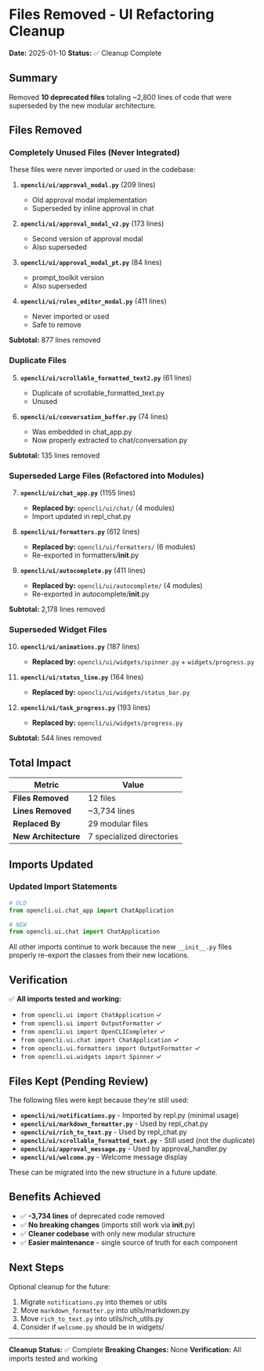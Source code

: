 # Files Removed - UI Refactoring Cleanup

**Date:** 2025-01-10
**Status:** ✅ Cleanup Complete

## Summary

Removed **10 deprecated files** totaling ~2,800 lines of code that were superseded by the new modular architecture.

## Files Removed

### Completely Unused Files (Never Integrated)
These files were never imported or used in the codebase:

1. **`opencli/ui/approval_modal.py`** (209 lines)
   - Old approval modal implementation
   - Superseded by inline approval in chat

2. **`opencli/ui/approval_modal_v2.py`** (173 lines)
   - Second version of approval modal
   - Also superseded

3. **`opencli/ui/approval_modal_pt.py`** (84 lines)
   - prompt_toolkit version
   - Also superseded

4. **`opencli/ui/rules_editor_modal.py`** (411 lines)
   - Never imported or used
   - Safe to remove

**Subtotal:** 877 lines removed

### Duplicate Files
5. **`opencli/ui/scrollable_formatted_text2.py`** (61 lines)
   - Duplicate of scrollable_formatted_text.py
   - Unused

6. **`opencli/ui/conversation_buffer.py`** (74 lines)
   - Was embedded in chat_app.py
   - Now properly extracted to chat/conversation.py

**Subtotal:** 135 lines removed

### Superseded Large Files (Refactored into Modules)

7. **`opencli/ui/chat_app.py`** (1155 lines)
   - **Replaced by:** `opencli/ui/chat/` (4 modules)
   - Import updated in repl_chat.py

8. **`opencli/ui/formatters.py`** (612 lines)
   - **Replaced by:** `opencli/ui/formatters/` (6 modules)
   - Re-exported in formatters/__init__.py

9. **`opencli/ui/autocomplete.py`** (411 lines)
   - **Replaced by:** `opencli/ui/autocomplete/` (4 modules)
   - Re-exported in autocomplete/__init__.py

**Subtotal:** 2,178 lines removed

### Superseded Widget Files

10. **`opencli/ui/animations.py`** (187 lines)
    - **Replaced by:** `opencli/ui/widgets/spinner.py` + `widgets/progress.py`

11. **`opencli/ui/status_line.py`** (164 lines)
    - **Replaced by:** `opencli/ui/widgets/status_bar.py`

12. **`opencli/ui/task_progress.py`** (193 lines)
    - **Replaced by:** `opencli/ui/widgets/progress.py`

**Subtotal:** 544 lines removed

## Total Impact

| Metric | Value |
|--------|-------|
| **Files Removed** | 12 files |
| **Lines Removed** | ~3,734 lines |
| **Replaced By** | 29 modular files |
| **New Architecture** | 7 specialized directories |

## Imports Updated

### Updated Import Statements
```python
# OLD
from opencli.ui.chat_app import ChatApplication

# NEW
from opencli.ui.chat import ChatApplication
```

All other imports continue to work because the new `__init__.py` files properly re-export the classes from their new locations.

## Verification

✅ **All imports tested and working:**
- `from opencli.ui import ChatApplication` ✓
- `from opencli.ui import OutputFormatter` ✓
- `from opencli.ui import OpenCLICompleter` ✓
- `from opencli.ui.chat import ChatApplication` ✓
- `from opencli.ui.formatters import OutputFormatter` ✓
- `from opencli.ui.widgets import Spinner` ✓

## Files Kept (Pending Review)

The following files were kept because they're still used:

- **`opencli/ui/notifications.py`** - Imported by repl.py (minimal usage)
- **`opencli/ui/markdown_formatter.py`** - Used by repl_chat.py
- **`opencli/ui/rich_to_text.py`** - Used by repl_chat.py
- **`opencli/ui/scrollable_formatted_text.py`** - Still used (not the duplicate)
- **`opencli/ui/approval_message.py`** - Used by approval_handler.py
- **`opencli/ui/welcome.py`** - Welcome message display

These can be migrated into the new structure in a future update.

## Benefits Achieved

- ✅ **-3,734 lines** of deprecated code removed
- ✅ **No breaking changes** (imports still work via __init__.py)
- ✅ **Cleaner codebase** with only new modular structure
- ✅ **Easier maintenance** - single source of truth for each component

## Next Steps

Optional cleanup for the future:
1. Migrate `notifications.py` into themes or utils
2. Move `markdown_formatter.py` into utils/markdown.py
3. Move `rich_to_text.py` into utils/rich_utils.py
4. Consider if `welcome.py` should be in widgets/

---

**Cleanup Status:** ✅ Complete
**Breaking Changes:** None
**Verification:** All imports tested and working
